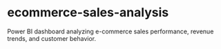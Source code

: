 # ecommerce-sales-analysis
Power BI dashboard analyzing e-commerce sales performance, revenue trends, and customer behavior.
